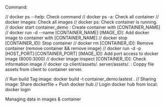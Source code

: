 Command:

// docker ps --help: Check command
// docker ps -a: Check all container
// docker images: Check all images
// docker ps: Check container is running.
// docker start container_demo : Create container with [CONTAINER_NAME]
// docker run -d --name [CONTAINER_NAME] [IMAGE_ID]: Add docker image to container with [CONTAINER_NAME]
// docker stop [CONTAINER_ID]: Stop container
// docker rm [CONTAINER_ID]: Remove container (remove container && remove image)
// docker run -d -p [HOST_PORT]:[CONTAINER_PORT] [IMAGE_ID]: Add port access to docker image (8000:3000)
// docker image inspect [CONTAINER_ID]: Check information image
// docker cp client/assets/. server/assets/.  : Coppy file assets from client to container server.
 

// Run build Tag image: docker build -t container_demo:lastest .
// Sharing image:  Share dockerfile + Push docker hub
// Login docker hub from local: docker login

Managing data in images & container

